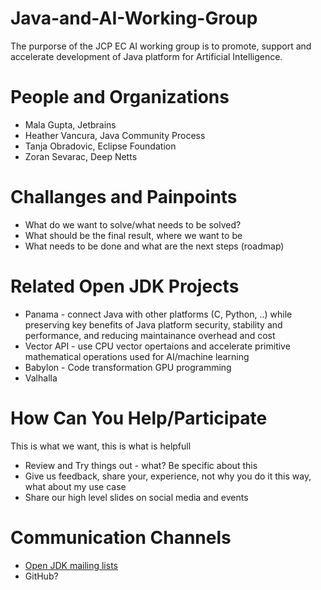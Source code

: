 # Java-and-AI-Working-Group
The purporse of the JCP EC AI working group is to promote, support and accelerate development of Java platform for Artificial Intelligence.

# People and Organizations

* Mala Gupta, Jetbrains
* Heather Vancura, Java Community Process
* Tanja Obradovic, Eclipse Foundation
* Zoran Sevarac, Deep Netts

# Challanges and Painpoints

* What do we want to solve/what needs to be solved?
* What should be the final result, where we want to be
* What needs to be done and what are the next steps (roadmap)

# Related Open JDK Projects

* Panama - connect Java with other platforms (C, Python, ..) while preserving key benefits of Java platform security, stability and performance, and reducing maintainance overhead and cost
* Vector API - use CPU vector opertaions and accelerate primitive mathematical operations used for AI/machine learning
* Babylon - Code transformation GPU programming
* Valhalla

# How Can You Help/Participate

This is what we want, this is what is helpfull

* Review and Try things out - what? Be specific about this
* Give us feedback, share your, experience, not why you do it this way, what about my use case
* Share our high level slides on social media and events

# Communication Channels

* [Open JDK mailing lists](https://mail.openjdk.org/mailman/listinfo)
* GitHub?

